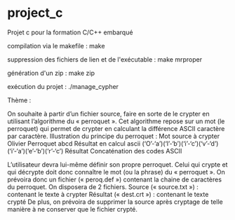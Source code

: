 # project_c
Projet c pour la formation C/C++ embarqué


compilation via le makefile : make

suppression des fichiers de lien et de l'exécutable : make mrproper

génération d'un zip : make zip


exécution du projet : ./manage_cypher

Thème :

On souhaite à partir d’un fichier source, faire en sorte de le crypter en utilisant l’algorithme du « perroquet ».
Cet algorithme repose sur un mot (le perroquet) qui permet de crypter en calculant la différence ASCII caractère par caractère.
Illustration du principe du perroquet :
Mot source à crypter
Olivier
Perroquet
abcd
Résultat en calcul ascii
(‘O’-‘a’)(‘l’-‘b’)(‘i’-‘c’)(‘v’-‘d’)(‘i’-‘a’)(‘e’-‘b’)(‘r’-‘c’)
Résultat
Concaténation des codes ASCII



L’utilisateur devra lui-même définir son propre perroquet.
Celui qui crypte et qui décrypte doit donc connaître le mot (ou la phrase) du « perroquet ». On prévoira donc un fichier (« peroq.def ») contenant la chaine de caractères du perroquet.
On disposera de 2 fichiers.
Source (« source.txt ») : contenant le texte à crypter
Résultat (« dest.crt ») : contenant le texte crypté
De plus, on prévoira de supprimer la source après cryptage de telle manière à ne conserver que le fichier crypté.
